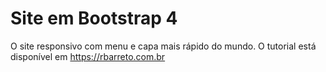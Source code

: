 # Site em Bootstrap 4
O site responsivo com menu e capa mais rápido do mundo. O tutorial está disponível em https://rbarreto.com.br
